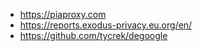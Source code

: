 - https://piaproxy.com
- https://reports.exodus-privacy.eu.org/en/
- https://github.com/tycrek/degoogle
